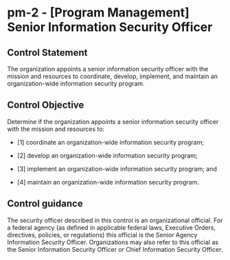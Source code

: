 # pm-2 - \[Program Management\] Senior Information Security Officer

## Control Statement

The organization appoints a senior information security officer with the mission and resources to coordinate, develop, implement, and maintain an organization-wide information security program.

## Control Objective

Determine if the organization appoints a senior information security officer with the mission and resources to:

- \[1\] coordinate an organization-wide information security program;

- \[2\] develop an organization-wide information security program;

- \[3\] implement an organization-wide information security program; and

- \[4\] maintain an organization-wide information security program.

## Control guidance

The security officer described in this control is an organizational official. For a federal agency (as defined in applicable federal laws, Executive Orders, directives, policies, or regulations) this official is the Senior Agency Information Security Officer. Organizations may also refer to this official as the Senior Information Security Officer or Chief Information Security Officer.
